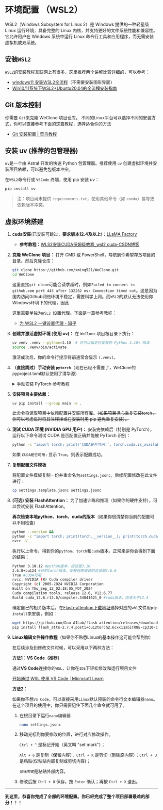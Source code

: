 # 环境配置 （WSL2）

 WSL2（Windows Subsystem for Linux 2）是 Windows 提供的一种轻量级 Linux 运行环境，具备完整的 Linux 内核，并支持更好的文件系统性能和兼容性。它允许用户在 Windows 系统中运行 Linux 命令行工具和应用程序，而无需安装虚拟机或双系统。

## **安装`WSL2`**

`WSL2`的安装教程互联网上有很多，这里推荐两个讲解比较详细的，可以参考：

- [windows11 安装WSL2全流程](https://blog.csdn.net/u011119817/article/details/130745551)（不需要安装图形界面）
- [Win10/11系统下WSL2+Ubuntu20.04的全流程安装指南](https://blog.csdn.net/Natsuago/article/details/145594631)

##  **Git 版本控制**

你需要 `Git`来克隆 WeClone 项目仓库。
不同的Linux平台可以选择不同的安装方式，你可以直接参考下面的这篇教程，选择适合你的方法

- [Git 安装配置 | 菜鸟教程](https://www.runoob.com/git/git-install-setup.html)

## **安装 uv (推荐的包管理器)**
`uv`是一个由 Astral 开发的快速 Python 包管理器。推荐使用 `uv` 创建虚拟环境并安装项目依赖，可以避免包版本冲突。

  在`WSL2`命令行或 `VSCode` 终端，使用 pip 安装 uv：

  ```bash
  pip install uv
  ```

> 注：项目尚未提供 `requirements.txt`，使用其他命令（如 `conda`）易导致依赖版本冲突。

## 虚拟环境搭建

1. **cuda安装**(已安装可跳过，**要求版本12.4及以上**)：[LLaMA Factory](https://llamafactory.readthedocs.io/zh-cn/latest/getting_started/installation.html#cuda)
   - **参考教程：**[WLS2安装CUDA保姆级教程_wsl2 cuda-CSDN博客](https://blog.csdn.net/qq_46472656/article/details/138624468)


2. **克隆 WeClone 项目：**
   打开 CMD 或 PowerShell，导航到你希望存放项目的目录，然后克隆仓库：

   ```bash
   git clone https://github.com/xming521/WeClone.git
   cd WeClone
   ```

   这里直接`git clone`可能会请求超时，例如`Failed to connect to github.com port 443 after 132282 ms: Connection timed out`。这是因为国内访问Github网络环境不稳定，需要科学上网。而`WSL2`的默认无法使用你Windows环境下的代理，因此

   这里需要单独为`WSL2 `设置代理。下面是一篇参考教程：

   - [为 WSL2 一键设置代理 - 知乎](https://zhuanlan.zhihu.com/p/153124468)


2. **创建并激活虚拟环境 (使用 uv)：**
   在 `WeClone` 项目根目录下执行：

   ```bash
   uv venv .venv --python=3.10  # 你可以指定已安装的 Python 3.10+ 版本
   source .venv/bin/activate
   ```

   激活成功后，你的命令行提示符前通常会显示 `(.venv)`。

3. **（直接跳过）手动安装 `pytorch`**（现在已经不需要了，WeClone的pyproject.toml默认使用了清华源）

   <details>
     <summary>手动安装 PyTorch 参考教程</summary>
     <p>由于国内环境，和其他包一起安装 PyTorch 大概率会出错，所以最好先在环境内安装好 PyTorch。推荐从一些国内镜像源下载好 PyTorch 安装包后在本地离线安装。可以参考下面的教程，但是注意教程中使用的是下载官方包的链接，需要替换成国内镜像源的对应网站。</p>
     <p><strong>参考教程：</strong><a href="https://blog.csdn.net/weixin_44956153/article/details/142303905" target="_blank">PyTorch 离线版本安装教程</a></p>
   </details>


4. **安装项目主要依赖：**

   ```bash
   uv pip install --group main -e .
   ```

   此命令将读取项目中依赖配置并安装所有库。~~（如果项目担心重复安装torch，你可以考虑临时将其注释掉或在安装时用 pip 避免重复安装）。~~

5. **测试 CUDA 环境 (NVIDIA GPU 用户)：**
   安装完依赖后（特别是 PyTorch），运行以下命令测试 CUDA 是否配置正确并能被 PyTorch 识别：

   ```bash
   python -c "import torch; print('CUDA是否可用:', torch.cuda.is_available()); print('CUDA版本:', torch.version.cuda); print('PyTorch版本:', torch.__version__)"
   ```

   如果 `CUDA是否可用:` 显示 `True`，则表示配置成功。

6. **复制配置文件模板**

   将配置文件模板复制一份并重命名为`settings.jsonc`，后续配置修改在此文件进行：

   ```bash
   cp settings.template.jsonc settings.jsonc
   ```

7. **(可选) 安装 FlashAttention：**
   为了加速训练和推理（如果你的硬件支持），可以尝试安装 FlashAttention。

   **再次检查本地python、torch、cuda的版本**（如果你很清楚你当前的配置可以不用检查）

   ```bash
   python --version &&
   python -c "import torch; print(torch.__version__); print(torch.cuda.is_available())" &&
   nvcc -V
   ```

   执行以上命令，得到你的`python`、`torch`和`cuda`版本。正常来讲你会得到下面的结果：

   ```bash
   Python 3.10.12 #python版本，应该是3.10
   2.6.0+cu124 #你的torch版本，安教程来安装的应该是2.6.0
   True #CUDA可用
   nvcc: NVIDIA (R) Cuda compiler driver
   Copyright (c) 2005-2024 NVIDIA Corporation
   Built on Thu_Sep_12_02:18:05_PDT_2024
   Cuda compilation tools, release 12.6, V12.6.77
   Build cuda_12.6.r12.6/compiler.34841621_0 #cuda版本，应该大于12.4
   ```

   确定自己的相关版本后，在[Flash-attention下载地址](https://github.com/Dao-AILab/flash-attention/releases)选择对应的`whl`文件用`pip install`来安装，例如：

   ```bash
   wget https://github.com/Dao-AILab/flash-attention/releases/download/v2.7.4.post1/flash_attn-2.7.4.post1+cu12torch2.6cxx11abiTRUE-cp310-cp310-linux_x86_64.whl
   pip install flash_attn-2.7.4.post1+cu12torch2.6cxx11abiTRUE-cp310-cp310-linux_x86_64.whl
   ```

8. **Linux编辑文件操作教程**（如果你不熟悉Linux的基本操作这可能会帮到你）

   在后续涉及到修改文件时候，可以采用以下两种方法：

   **方法1：VS Code（推荐）**

   通过**VS Code**连接你的`WSL`，让你在`IDE`下轻松修改和运行项目文件

   [开始通过 WSL 使用 VS Code | Microsoft Learn](https://learn.microsoft.com/zh-cn/windows/wsl/tutorials/wsl-vscode)

   **方法2：**

   如果你不想`VS Code`，可以直接采用`Linux`默认预装的命令行文本编辑器`nano`。在这个项目的使用中，你只需要记住下面几个命令就可用了。

   1. 在根目录下运行`nano`编辑器

      ```bash
      nano settings.jsonc 
      ```

   2. 移动光标到你要修改的位置，进行对应修改操作。

      `Ctrl + ^` 是标记开始（英文叫 "set mark"）；

      `Alt + 6` 是复制（保留内容），`Ctrl + K` 是剪切（删除原内容）；`Ctrl + U` 是粘贴(仅粘贴内部复制或剪切内容)；

      `鼠标右键`是粘贴外部内容。

   3. 修改后按 `Ctrl + O` 保存，按 `Enter` 确认；再按 `Ctrl + X` 退出。

---

**到这里，恭喜你完成了全部的环境配置。你已经完成了整个项目部署最难的部分！！！**